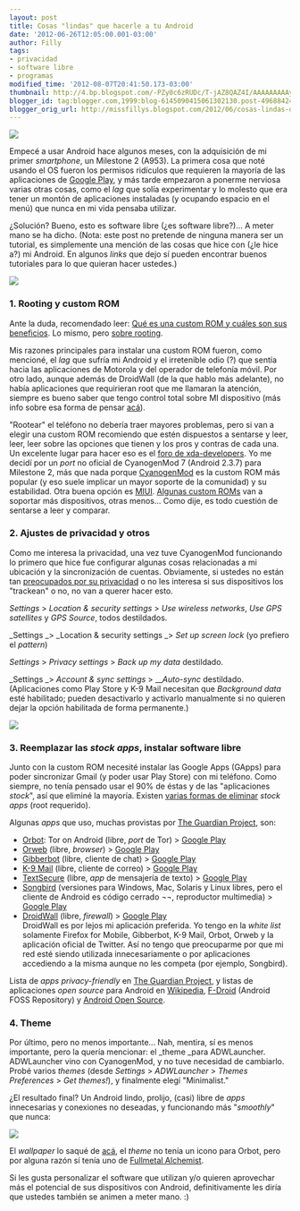 ```yaml
---
layout: post
title: Cosas "lindas" que hacerle a tu Android
date: '2012-06-26T12:05:00.001-03:00'
author: Filly
tags:
- privacidad
- software libre
- programas
modified_time: '2012-08-07T20:41:50.173-03:00'
thumbnail: http://4.bp.blogspot.com/-PZy0c6zRUDc/T-jAZ8QAZ4I/AAAAAAAAAyc/7lMPdn9hu0Y/s72-c/android.jpg
blogger_id: tag:blogger.com,1999:blog-6145090415061302130.post-4968842485943625475
blogger_orig_url: http://missfillys.blogspot.com/2012/06/cosas-lindas-que-hacerle-tu-android.html
---
```


[![](http://4.bp.blogspot.com/-PZy0c6zRUDc/T-jAZ8QAZ4I/AAAAAAAAAyc/7lMPdn9hu0Y/s400/android.jpg)][0]  

Empecé a usar Android hace algunos meses, con la adquisición de mi primer _smartphone_, un Milestone 2 (A953). La
primera cosa que noté usando el OS fueron los permisos ridículos que requieren la mayoría de las aplicaciones de
[Google Play][1], y más tarde empezaron a ponerme nerviosa varias otras cosas, como el _lag_ que solía experimentar y
lo molesto que era tener un montón de aplicaciones instaladas (y ocupando espacio en el menú) que nunca en mi vida
pensaba utilizar.

¿Solución? Bueno, esto es software libre (¿es software libre?)... A meter mano se ha dicho. (Nota: este post no
pretende de ninguna manera ser un tutorial, es simplemente una mención de las cosas que hice con (¿le hice a?) mi
Android. En algunos _links_ que dejo sí pueden encontrar buenos tutoriales para lo que quieran hacer ustedes.)

[![](http://4.bp.blogspot.com/-UwTMUUZTz1Y/T-jEP1ad7kI/AAAAAAAAAyo/X1HZpkilScA/s200/cyanogen.png)][2]

### 

### 1\. Rooting y custom ROM

Ante la duda, recomendado leer: [Qué es una custom ROM y cuáles son sus beneficios][3]. Lo mismo, pero
[sobre rooting][4].

Mis razones principales para instalar una custom ROM fueron, como mencioné, el _lag_ que sufría mi Android y el
irretenible odio (?) que sentía hacia las aplicaciones de Motorola y del operador de telefonía móvil. Por otro lado,
aunque además de DroidWall (de la que hablo más adelante), no había aplicaciones que requirieran root que me llamaran
la atención, siempre es bueno saber que tengo control total sobre MI dispositivo (más info sobre esa forma de pensar
[acá][5]).

"Rootear" el teléfono no debería traer mayores problemas, pero si van a elegir una custom ROM recomiendo que estén
dispuestos a sentarse y leer, leer, leer sobre las opciones que tienen y los pros y contras de cada una. Un excelente
lugar para hacer eso es el [foro de xda-developers][6]. Yo me decidí por un _port_ no oficial de CyanogenMod 7
(Android 2.3.7) para Milestone 2, más que nada porque [CyanogenMod][7] es la custom ROM más popular (y eso suele
implicar un mayor soporte de la comunidad) y su estabilidad. Otra buena opción es [MIUI][8]. [Algunas custom ROMs][9]
van a soportar más dispositivos, otras menos... Como dije, es todo cuestión de sentarse a leer y comparar.

### 2\. Ajustes de privacidad y otros

Como me interesa la privacidad, una vez tuve CyanogenMod funcionando lo primero que hice fue configurar algunas cosas
relacionadas a mi ubicación y la sincronización de cuentas. Obviamente, si ustedes no están tan [preocupados por su
privacidad][10] o no les interesa si sus dispositivos los "trackean" o no, no van a querer hacer esto.

_Settings_ \> _Location & security settings_ \> _Use wireless networks_, _Use GPS satellites_ y _GPS Source_, todos
destildados.

_Settings _\> _Location & security settings _\> _Set up screen lock_ (yo prefiero el _pattern_)

_Settings_ \> _Privacy settings_ \> _Back up my data_ destildado.

_Settings _\> _Account & sync settings_ \> ___Auto-sync_ destildado. (Aplicaciones como Play Store y K-9 Mail necesitan
que _Background data_ esté habilitado; pueden desactivarlo y activarlo manualmente si no quieren dejar la opción
habilitada de forma permanente.)  

[![](http://3.bp.blogspot.com/-dp5E5JjUrnY/T-kjQ7JVygI/AAAAAAAAAy0/2NUYB7n-20A/s1600/orbot.png)][11]  

### 3\. Reemplazar las _stock apps_, instalar software libre  

Junto con la custom ROM necesité instalar las Google Apps (GApps) para poder sincronizar Gmail (y poder usar Play Store)
con mi teléfono. Como siempre, no tenía pensado usar el 90% de éstas y de las "aplicaciones _stock_", así que eliminé 
la mayoría. Existen [varias formas de eliminar][12] _stock apps_ (root requerido).  

Algunas _apps_ que uso, muchas provistas por [The Guardian Project][13], son:  

* [Orbot][14]: Tor on Android (libre, _port_ de Tor) \> [Google Play][15]
* [Orweb][16] (libre, _browser_) \> [Google Play][17]
* [Gibberbot][18] (libre, cliente de chat) \> [Google Play][19]
* [K-9 Mail][20] (libre, cliente de correo) \> [Google Play][21]
* [TextSecure][22] (libre, _app_ de mensajería de texto) \> [Google Play][23]
* [Songbird][24] (versiones para Windows, Mac, Solaris y Linux libres, pero el cliente de Android es código cerrado ¬¬,
reproductor multimedia) \> [Google Play][25]
* [DroidWall][26] (libre, _firewall_) \> [Google Play][27]  
DroidWall es por lejos mi aplicación preferida. Yo tengo en la _white list_ solamente Firefox for Mobile, Gibberbot, 
K-9 Mail, Orbot, Orweb y la aplicación oficial de Twitter. Así no tengo que preocuparme por que mi red esté siendo
utilizada innecesariamente o por aplicaciones accediendo a la misma aunque no les competa (por ejemplo, Songbird).  

Lista de _apps_ _privacy-friendly_ en [The Guardian Project][28], y listas de aplicaciones _open source_ para Android en
[Wikipedia][29], [F-Droid][30] (Android FOSS Repository) y [Android Open Source][31].  

### 4\.  Theme   
Por último, pero no menos importante... Nah, mentira, sí es menos importante, pero la quería mencionar: el _theme _para
ADWLauncher. ADWLauncher vino con CyanogenMod, y no tuve necesidad de cambiarlo. Probé varios _themes_
(desde _Settings_ \> _ADWLauncher_ \> _Themes Preferences_ \> _Get themes!_), y finalmente elegí "Minimalist."   

¿El resultado final? Un Android lindo, prolijo, (casi) libre de _apps_ innecesarias y conexiones no deseadas, y
funcionando más "_smoothly_" que nunca:  

[![](http://1.bp.blogspot.com/-dpFwq6aCUH8/T-nCxr7BD0I/AAAAAAAAAzA/fm4J264QI1w/s400/my_android.png)][32]

El _wallpaper_ lo saqué de [acá][33], el _theme_ no tenía un icono para Orbot, pero por alguna razón sí tenía uno de
[Fullmetal Alchemist][34].

Si les gusta personalizar el software que utilizan y/o quieren aprovechar más el potencial de sus dispositivos con
Android, definitivamente les diría que ustedes también se animen a meter mano. :)

[0]: http://4.bp.blogspot.com/-PZy0c6zRUDc/T-jAZ8QAZ4I/AAAAAAAAAyc/7lMPdn9hu0Y/s1600/android.jpg
[1]: https://en.wikipedia.org/wiki/Google_play
[2]: http://4.bp.blogspot.com/-UwTMUUZTz1Y/T-jEP1ad7kI/AAAAAAAAAyo/X1HZpkilScA/s1600/cyanogen.png
[3]: http://www.androidpolice.com/2010/05/01/custom-roms-for-android-explained-and-why-you-want-them/
[4]: http://www.androidpolice.com/2010/04/15/rooting-explained-top-5-benefits-of-rooting-your-android-phone/
[5]: http://www.missfilly.com.ar/2011/09/por-que-software-libre.html
[6]: http://forum.xda-developers.com/index.php
[7]: http://www.cyanogenmod.com/
[8]: http://en.miui.com/
[9]: http://www.redmondpie.com/best-most-popular-custom-roms-for-android-and-why-you-should-try-them-out/
[10]: http://www.missfilly.com.ar/2011/12/historias-de-computadoras-privacidad-y.html
[11]: http://3.bp.blogspot.com/-dp5E5JjUrnY/T-kjQ7JVygI/AAAAAAAAAy0/2NUYB7n-20A/s1600/orbot.png
[12]: http://www.market4android.com/how-to-remove-stock-android-apps.php
[13]: https://guardianproject.info/
[14]: https://guardianproject.info/apps/orbot/
[15]: https://play.google.com/store/apps/details?id=org.torproject.android
[16]: https://guardianproject.info/apps/orweb/
[17]: https://play.google.com/store/apps/details?id=info.guardianproject.browser
[18]: https://guardianproject.info/apps/gibber/
[19]: https://play.google.com/store/apps/details?id=info.guardianproject.otr.app.im
[20]: https://code.google.com/p/k9mail/
[21]: https://play.google.com/store/apps/details?id=com.fsck.k9
[22]: https://github.com/WhisperSystems/TextSecure
[23]: https://play.google.com/store/apps/details?id=org.thoughtcrime.securesms
[24]: http://getsongbird.com/
[25]: https://play.google.com/store/apps/details?id=com.songbirdnest.mediaplayer
[26]: http://code.google.com/p/droidwall/
[27]: https://play.google.com/store/apps/details?id=com.googlecode.droidwall.free
[28]: https://guardianproject.info/apps/
[29]: https://en.wikipedia.org/wiki/List_of_Open_Source_Android_Applications
[30]: http://f-droid.org/
[31]: http://www.aopensource.com/
[32]: http://1.bp.blogspot.com/-dpFwq6aCUH8/T-nCxr7BD0I/AAAAAAAAAzA/fm4J264QI1w/s1600/my_android.png
[33]: http://www.flickr.com/photos/salendron/6976977047/in/photostream/
[34]: http://myanimelist.net/anime/5114/Fullmetal_Alchemist:_Brotherhood